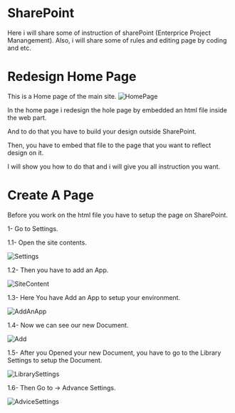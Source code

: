# SharePoint
Here i will share some of instruction of sharePoint (Enterprice Project Manangement). Also, i will share some of rules and editing page by coding and etc.







# Redesign Home Page
This is a Home page of the main site.
![HomePage](https://user-images.githubusercontent.com/51037193/103409429-d152fb80-4b77-11eb-86cb-6f8ca7dc08b5.gif)


In the home page i redesign the hole page by embedded an html file inside the web part.

And to do that you have to build your design outside SharePoint.

Then, you have to embed that file to the page that you want to reflect design on it.

I will show you how to do that and i will give you all instruction you want.




# Create A Page

Before you work on the html file you have to setup the page on SharePoint.


1- Go to Settings.
  
  1.1- Open the site contents.

![Settings](https://user-images.githubusercontent.com/51037193/103411286-33affa00-4b80-11eb-82d1-1e9c46bcad0c.gif)



  1.2- Then you have to add an App.
  
  ![SiteContent](https://user-images.githubusercontent.com/51037193/103475273-d94fad00-4dbc-11eb-9263-aa2f5fdcd51f.gif)
  
  
  
  
  
  
  
  
  1.3- Here You have Add an App to setup your environment.
  
  ![AddAnApp](https://user-images.githubusercontent.com/51037193/103475725-ecfd1280-4dc0-11eb-9a11-b48c9b6ea468.gif)



 1.4- Now we can see our new Document.
 
 
![Add](https://user-images.githubusercontent.com/51037193/103476705-28034400-4dc9-11eb-9260-ec9fc86a4e18.gif)




1.5- After you Opened your new Document, you have to go to the Library Settings to setup the Document.

![LibrarySettings](https://user-images.githubusercontent.com/51037193/103477566-32c1d700-4dd1-11eb-8f18-e270238a2c96.gif)




1.6- Then Go to -> Advance Settings.

![AdviceSettings](https://user-images.githubusercontent.com/51037193/103477706-5df8f600-4dd2-11eb-8d03-16972f111a44.gif)
